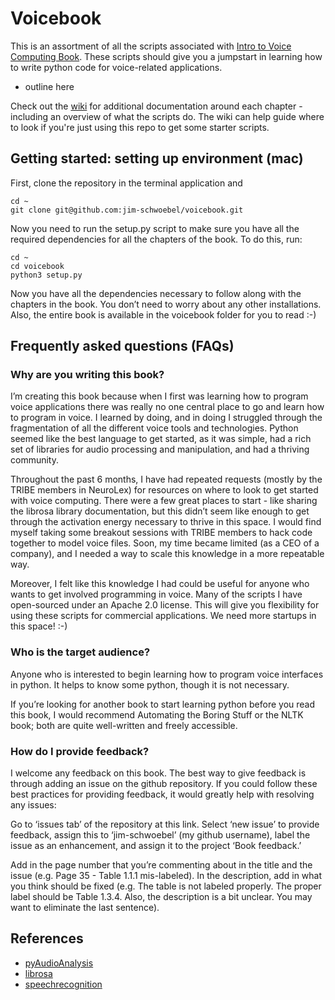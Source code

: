 # Voicebook

This is an assortment of all the scripts associated with [Intro to Voice Computing Book](). These scripts should give you a jumpstart in learning how to write python code for voice-related applications. 

* outline here

Check out the [wiki](https://github.com/jim-schwoebel/voicebook/wiki) for additional documentation around each chapter - including an overview of what the scripts do. The wiki can help guide where to look if you're just using this repo to get some starter scripts. 

## Getting started: setting up environment (mac)

First, clone the repository in the terminal application and 

    cd ~
    git clone git@github.com:jim-schwoebel/voicebook.git

Now you need to run the setup.py script to make sure you have all the required dependencies for all the chapters of the book. To do this, run:

    cd ~
    cd voicebook
    python3 setup.py

Now you have all the dependencies necessary to follow along with the chapters in the book. You don’t need to worry about any other installations. Also, the entire book is available in the voicebook folder for you to read :-) 

## Frequently asked questions (FAQs)

### Why are you writing this book?

I’m creating this book because when I first was learning how to program voice applications there was really no one central place to go and learn how to program in voice. I learned by doing, and in doing I struggled through the fragmentation of all the different voice tools and technologies. Python seemed like the best language to get started, as it was simple, had a rich set of libraries for audio processing and manipulation, and had a thriving community. 

Throughout the past 6 months, I have had repeated requests (mostly by the TRIBE members in NeuroLex) for resources on where to look to get started with voice computing. There were a few great places to start - like sharing the librosa library documentation, but this didn’t seem like enough to get through the activation energy necessary to thrive in this space. I would find myself taking some breakout sessions with TRIBE members to hack code together to model voice files. Soon, my time became limited (as a CEO of a company), and I needed a way to scale this knowledge in a more repeatable way.

Moreover, I felt like this knowledge I had could be useful for anyone who wants to get involved programming in voice. Many of the scripts I have open-sourced under an Apache 2.0 license. This will give you flexibility for using these scripts for commercial applications. We need more startups in this space! :-) 

### Who is the target audience?

Anyone who is interested to begin learning how to program voice interfaces in python. It helps to know some python, though it is not necessary. 

If you’re looking for another book to start learning python before you read this book, I would recommend Automating the Boring Stuff or the NLTK book; both are quite well-written and freely accessible.

### How do I provide feedback?

I welcome any feedback on this book. The best way to give feedback is through adding an issue on the github repository. If you could follow these best practices for providing feedback, it would greatly help with resolving any issues:

Go to ‘issues tab’ of the repository at this link.
Select ‘new issue’ to provide feedback, assign this to ‘jim-schwoebel’ (my github username), label the issue as an enhancement, and assign it to the project ‘Book feedback.’ 

Add in the page number that you’re commenting about in the title and the issue (e.g. Page 35 - Table 1.1.1 mis-labeled). 
In the description, add in what you think should be fixed (e.g. The table is not labeled properly. The proper label should be Table 1.3.4. Also, the description is a bit unclear. You may want to eliminate the last sentence). 

## References 
* [pyAudioAnalysis](https://github.com/tyiannak/pyAudioAnalysis)
* [librosa](https://github.com/librosa/librosa)
* [speechrecognition](https://pypi.org/project/SpeechRecognition/)
